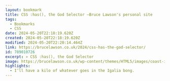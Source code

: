 ```yaml
---
layout: bookmark
title: CSS :has(), the God Selector –Bruce Lawson's personal site
tags:
  - Bookmarks
  - CSS
date: 2024-05-20T22:18:19.620Z
created: 2024-05-20T22:18:19.620Z
modified: 2024-05-20T22:20:14.464Z
link: https://brucelawson.co.uk/2024/css-has-the-god-selector/
id: 789010726
excerpt: » CSS :has(), the God Selector
image: https://brucelawson.co.uk/wp-content/themes/HTML5/images/coast-icon.png
highlights:
  - I’ll have a kilo of whatever goes in the Igalia bong.
---
```

